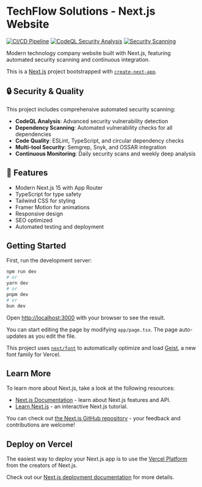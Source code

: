 # TechFlow Solutions - Next.js Website

[![CI/CD Pipeline](https://github.com/YOUR_USERNAME/techflow-nextjs/actions/workflows/ci.yml/badge.svg)](https://github.com/YOUR_USERNAME/techflow-nextjs/actions/workflows/ci.yml)
[![CodeQL Security Analysis](https://github.com/YOUR_USERNAME/techflow-nextjs/actions/workflows/codeql.yml/badge.svg)](https://github.com/YOUR_USERNAME/techflow-nextjs/actions/workflows/codeql.yml)
[![Security Scanning](https://github.com/YOUR_USERNAME/techflow-nextjs/actions/workflows/security.yml/badge.svg)](https://github.com/YOUR_USERNAME/techflow-nextjs/actions/workflows/security.yml)

Modern technology company website built with Next.js, featuring automated security scanning and continuous integration.

This is a [Next.js](https://nextjs.org) project bootstrapped with [`create-next-app`](https://nextjs.org/docs/app/api-reference/cli/create-next-app).

## 🔒 Security & Quality

This project includes comprehensive automated security scanning:

- **CodeQL Analysis**: Advanced security vulnerability detection
- **Dependency Scanning**: Automated vulnerability checks for all dependencies  
- **Code Quality**: ESLint, TypeScript, and circular dependency checks
- **Multi-tool Security**: Semgrep, Snyk, and OSSAR integration
- **Continuous Monitoring**: Daily security scans and weekly deep analysis

## 🚀 Features

- Modern Next.js 15 with App Router
- TypeScript for type safety
- Tailwind CSS for styling
- Framer Motion for animations
- Responsive design
- SEO optimized
- Automated testing and deployment

## Getting Started

First, run the development server:

```bash
npm run dev
# or
yarn dev
# or
pnpm dev
# or
bun dev
```

Open [http://localhost:3000](http://localhost:3000) with your browser to see the result.

You can start editing the page by modifying `app/page.tsx`. The page auto-updates as you edit the file.

This project uses [`next/font`](https://nextjs.org/docs/app/building-your-application/optimizing/fonts) to automatically optimize and load [Geist](https://vercel.com/font), a new font family for Vercel.

## Learn More

To learn more about Next.js, take a look at the following resources:

- [Next.js Documentation](https://nextjs.org/docs) - learn about Next.js features and API.
- [Learn Next.js](https://nextjs.org/learn) - an interactive Next.js tutorial.

You can check out [the Next.js GitHub repository](https://github.com/vercel/next.js) - your feedback and contributions are welcome!

## Deploy on Vercel

The easiest way to deploy your Next.js app is to use the [Vercel Platform](https://vercel.com/new?utm_medium=default-template&filter=next.js&utm_source=create-next-app&utm_campaign=create-next-app-readme) from the creators of Next.js.

Check out our [Next.js deployment documentation](https://nextjs.org/docs/app/building-your-application/deploying) for more details.
